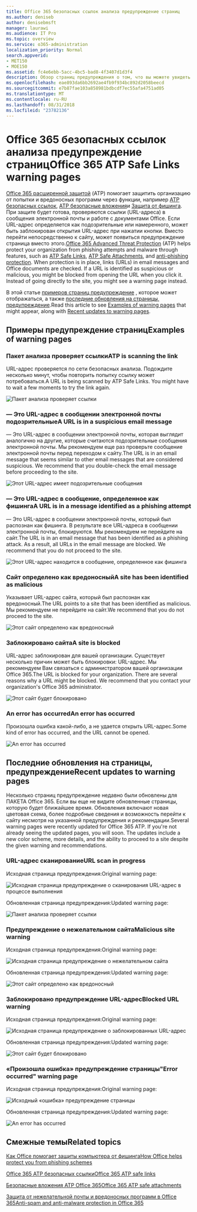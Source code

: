 ```yaml
---
title: Office 365 безопасных ссылок анализа предупреждение страниц
ms.author: deniseb
author: denisebmsft
manager: laurawi
ms.audience: IT Pro
ms.topic: overview
ms.service: o365-administration
localization_priority: Normal
search.appverid:
- MET150
- MOE150
ms.assetid: fc4e6ebb-5acc-4bc5-bad8-4f3407d1d3f4
description: Обзор страниц предупреждения о том, что вы можете увидеть при защиту от угроз для Office 365 расширенного находится на работе.
ms.openlocfilehash: eae893da6bb2692ae4fb9f934bc892d2058beecd
ms.sourcegitcommit: e7b87fae103a858981bdbcdf7ec55afa4751ad05
ms.translationtype: MT
ms.contentlocale: ru-RU
ms.lasthandoff: 08/31/2018
ms.locfileid: "23782136"
---
```

# <a name="office-365-atp-safe-links-warning-pages"></a><span data-ttu-id="d8e23-103">Office 365 безопасных ссылок анализа предупреждение страниц</span><span class="sxs-lookup"><span data-stu-id="d8e23-103">Office 365 ATP Safe Links warning pages</span></span>

<span data-ttu-id="d8e23-p101">[Office 365 расширенной защитой](office-365-atp.md) (ATP) помогает защитить организацию от попытки и вредоносных программ через функции, например [ATP безопасных ссылок](atp-safe-links.md), [ATP безопасные вложения](atp-safe-attachments.md)и [Защита от фишинга](anti-phishing-protection.md). При защите будет готова, проверяются ссылки (URL-адреса) в сообщения электронной почты и работе с документами Office. Если URL-адрес определяется как подозрительные или намеренного, может быть заблокирован открытия URL-адрес при нажатии кнопки. Вместо перейти непосредственно к сайту, может появиться предупреждение страница вместо этого.</span><span class="sxs-lookup"><span data-stu-id="d8e23-p101">[Office 365 Advanced Threat Protection](office-365-atp.md) (ATP) helps protect your organization from phishing attempts and malware through features, such as [ATP Safe Links](atp-safe-links.md), [ATP Safe Attachments](atp-safe-attachments.md), and [anti-phishing protection](anti-phishing-protection.md). When protection is in place, links (URLs) in email messages and Office documents are checked. If a URL is identified as suspicious or malicious, you might be blocked from opening the URL when you click it. Instead of going directly to the site, you might see a warning page instead.</span></span> 
  
<span data-ttu-id="d8e23-108">В этой статье [примеров страниц предупреждение](atp-safe-links-warning-pages.md#examples) , которое может отображаться, а также [последние обновления на страницы, предупреждение](atp-safe-links-warning-pages.md#updates).</span><span class="sxs-lookup"><span data-stu-id="d8e23-108">Read this article to see [Examples of warning pages](atp-safe-links-warning-pages.md#examples) that might appear, along with [Recent updates to warning pages](atp-safe-links-warning-pages.md#updates).</span></span>
  
## <a name="examples-of-warning-pages"></a><span data-ttu-id="d8e23-109">Примеры предупреждение страниц</span><span class="sxs-lookup"><span data-stu-id="d8e23-109">Examples of warning pages</span></span>

### <a name="atp-is-scanning-the-link"></a><span data-ttu-id="d8e23-110">Пакет анализа проверяет ссылки</span><span class="sxs-lookup"><span data-stu-id="d8e23-110">ATP is scanning the link</span></span>

<span data-ttu-id="d8e23-p102">URL-адрес проверяется по сети безопасных анализа. Подождите несколько минут, чтобы повторить попытку ссылку может потребоваться.</span><span class="sxs-lookup"><span data-stu-id="d8e23-p102">A URL is being scanned by ATP Safe Links. You might have to wait a few moments to try the link again.</span></span>

![Пакет анализа проверяет ссылки](media/ee8dd5ed-6b91-4248-b054-12b719e8d0ed.png)

### <a name="a-url-is-in-a-suspicious-email-message"></a><span data-ttu-id="d8e23-114">— Это URL-адрес в сообщении электронной почты подозрительные</span><span class="sxs-lookup"><span data-stu-id="d8e23-114">A URL is in a suspicious email message</span></span>

<span data-ttu-id="d8e23-p103">— Это URL-адрес в сообщении электронной почты, которая выглядит аналогично на другие, которые считаются подозрительные сообщения электронной почты. Мы рекомендуем еще раз проверьте сообщение электронной почты перед переходом к сайту.</span><span class="sxs-lookup"><span data-stu-id="d8e23-p103">The URL is in an email message that seems similar to other email messages that are considered suspicious. We recommend that you double-check the email message before proceeding to the site.</span></span>

![Этот URL-адрес имеет подозрительные сообщения](media/33f57923-23e3-4b0f-838b-6ad589ba897b.png)

### <a name="a-url-is-in-a-message-identified-as-a-phishing-attempt"></a><span data-ttu-id="d8e23-118">— Это URL-адрес в сообщение, определенное как фишинга</span><span class="sxs-lookup"><span data-stu-id="d8e23-118">A URL is in a message identified as a phishing attempt</span></span>

<span data-ttu-id="d8e23-p104">— Это URL-адрес в сообщении электронной почты, который был распознан как фишинга. В результате все URL-адреса в сообщении электронной почты, блокируются. Мы рекомендуем не перейдите на сайт.</span><span class="sxs-lookup"><span data-stu-id="d8e23-p104">The URL is in an email message that has been identified as a phishing attack. As a result, all URLs in the email message are blocked. We recommend that you do not proceed to the site.</span></span>

![Этот URL-адрес находится в сообщение, определенное как фишинга](media/6e544a28-0604-4821-aba6-d5a57bb917e5.png)

### <a name="a-site-has-been-identified-as-malicious"></a><span data-ttu-id="d8e23-123">Сайт определено как вредоносный</span><span class="sxs-lookup"><span data-stu-id="d8e23-123">A site has been identified as malicious</span></span>

<span data-ttu-id="d8e23-124">Указывает URL-адрес сайта, который был распознан как вредоносный.</span><span class="sxs-lookup"><span data-stu-id="d8e23-124">The URL points to a site that has been identified as malicious.</span></span>  <br/> <span data-ttu-id="d8e23-125">Мы рекомендуем не перейдите на сайт.</span><span class="sxs-lookup"><span data-stu-id="d8e23-125">We recommend that you do not proceed to the site.</span></span>

![Этот сайт определено как вредоносный](media/058883c8-23f0-4672-9c1c-66b084796177.png)

### <a name="a-site-is-blocked"></a><span data-ttu-id="d8e23-127">Заблокировано сайта</span><span class="sxs-lookup"><span data-stu-id="d8e23-127">A site is blocked</span></span>

<span data-ttu-id="d8e23-p105">URL-адрес заблокирован для вашей организации. Существует несколько причин может быть блокировки: URL-адрес. Мы рекомендуем Вам связаться с администратором вашей организации Office 365.</span><span class="sxs-lookup"><span data-stu-id="d8e23-p105">The URL is blocked for your organization. There are several reasons why a URL might be blocked. We recommend that you contact your organization's Office 365 administrator.</span></span>

![Этот сайт будет блокировано](media/6b4bda2d-a1e6-419e-8b10-588e83c3af3f.png)

### <a name="an-error-has-occurred"></a><span data-ttu-id="d8e23-132">An error has occurred</span><span class="sxs-lookup"><span data-stu-id="d8e23-132">An error has occurred</span></span>

<span data-ttu-id="d8e23-133">Произошла ошибка какой-либо, а не удается открыть URL-адрес.</span><span class="sxs-lookup"><span data-stu-id="d8e23-133">Some kind of error has occurred, and the URL cannot be opened.</span></span>

![An error has occurred](media/2f7465a4-1cf4-4c1c-b7d4-3c07e4b795b4.png)

## <a name="recent-updates-to-warning-pages"></a><span data-ttu-id="d8e23-135">Последние обновления на страницы, предупреждение</span><span class="sxs-lookup"><span data-stu-id="d8e23-135">Recent updates to warning pages</span></span>

<span data-ttu-id="d8e23-p106">Несколько страниц предупреждение недавно были обновлены для ПАКЕТА Office 365. Если вы еще не видите обновленные страницы, которую будет ближайшее время. Обновления включают новая цветовая схема, более подробные сведения и возможность перейти к сайту несмотря на указанной предупреждения и рекомендации.</span><span class="sxs-lookup"><span data-stu-id="d8e23-p106">Several warning pages were recently updated for Office 365 ATP. If you're not already seeing the updated pages, you will soon. The updates include a new color scheme, more details, and the ability to proceed to a site despite the given warning and recommendations.</span></span>

### <a name="url-scan-in-progress"></a><span data-ttu-id="d8e23-139">URL-адрес сканирование</span><span class="sxs-lookup"><span data-stu-id="d8e23-139">URL scan in progress</span></span>

<span data-ttu-id="d8e23-140">Исходная страница предупреждения:</span><span class="sxs-lookup"><span data-stu-id="d8e23-140">Original warning page:</span></span>

![Исходная страница предупреждение о сканирования URL-адрес в процессе выполнения](media/04368763-763f-43d6-94a4-a48291d36893.png)

<span data-ttu-id="d8e23-142">Обновленная страница предупреждения:</span><span class="sxs-lookup"><span data-stu-id="d8e23-142">Updated warning page:</span></span>

![Пакет анализа проверяет ссылки](media/ee8dd5ed-6b91-4248-b054-12b719e8d0ed.png)

### <a name="malicious-site-warning"></a><span data-ttu-id="d8e23-144">Предупреждение о нежелательном сайта</span><span class="sxs-lookup"><span data-stu-id="d8e23-144">Malicious site warning</span></span>

<span data-ttu-id="d8e23-145">Исходная страница предупреждения:</span><span class="sxs-lookup"><span data-stu-id="d8e23-145">Original warning page:</span></span>

![Исходная страница предупреждение о нежелательном сайта](media/b9efda09-6dd8-46ef-82cb-56e4d538b8f5.png)

<span data-ttu-id="d8e23-147">Обновленная страница предупреждения:</span><span class="sxs-lookup"><span data-stu-id="d8e23-147">Updated warning page:</span></span>

![Этот сайт определено как вредоносный](media/058883c8-23f0-4672-9c1c-66b084796177.png)

### <a name="blocked-url-warning"></a><span data-ttu-id="d8e23-149">Заблокировано предупреждение URL-адрес</span><span class="sxs-lookup"><span data-stu-id="d8e23-149">Blocked URL warning</span></span>

<span data-ttu-id="d8e23-150">Исходная страница предупреждения:</span><span class="sxs-lookup"><span data-stu-id="d8e23-150">Original warning page:</span></span>

![Исходная страница предупреждение о заблокированных URL-адрес](media/3d6ba028-30bf-45fc-958e-d3aad3defc83.png)

<span data-ttu-id="d8e23-152">Обновленная страница предупреждения:</span><span class="sxs-lookup"><span data-stu-id="d8e23-152">Updated warning page:</span></span>

![Этот сайт будет блокировано](media/6b4bda2d-a1e6-419e-8b10-588e83c3af3f.png)

### <a name="error-occurred-warning-page"></a><span data-ttu-id="d8e23-154">«Произошла ошибка» предупреждение страницы</span><span class="sxs-lookup"><span data-stu-id="d8e23-154">"Error occurred" warning page</span></span>

<span data-ttu-id="d8e23-155">Исходная страница предупреждения:</span><span class="sxs-lookup"><span data-stu-id="d8e23-155">Original warning page:</span></span>

![Исходный «ошибка» предупреждение страницы](media/9aaa4383-2f23-48be-bdaa-8efbcb2acc70.png)

<span data-ttu-id="d8e23-157">Обновленная страница предупреждения:</span><span class="sxs-lookup"><span data-stu-id="d8e23-157">Updated warning page:</span></span>

![An error has occurred](media/2f7465a4-1cf4-4c1c-b7d4-3c07e4b795b4.png)
   
## <a name="related-topics"></a><span data-ttu-id="d8e23-159">Смежные темы</span><span class="sxs-lookup"><span data-stu-id="d8e23-159">Related topics</span></span>

[<span data-ttu-id="d8e23-160">Как Office помогает защиты компьютера от фишинга</span><span class="sxs-lookup"><span data-stu-id="d8e23-160">How Office helps protect you from phishing schemes</span></span>](https://support.office.com/article/be0de46a-29cd-4c59-aaaf-136cf177d593)
  
[<span data-ttu-id="d8e23-161">Office 365 ATP безопасных ссылки</span><span class="sxs-lookup"><span data-stu-id="d8e23-161">Office 365 ATP safe links</span></span>](atp-safe-links.md)
  
[<span data-ttu-id="d8e23-162">Безопасные вложения ATP Office 365</span><span class="sxs-lookup"><span data-stu-id="d8e23-162">Office 365 ATP safe attachments</span></span>](atp-safe-attachments.md)
  
[<span data-ttu-id="d8e23-163">Защита от нежелательной почты и вредоносных программ в Office 365</span><span class="sxs-lookup"><span data-stu-id="d8e23-163">Anti-spam and anti-malware protection in Office 365</span></span>](anti-spam-and-anti-malware-protection.md)
  

